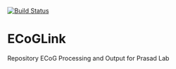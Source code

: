 [![Build Status](https://travis-ci.org/kevincar/ECoGLink.svg?branch=neomano)](https://travis-ci.org/kevincar/ECoGLink)

# ECoGLink
Repository ECoG Processing and Output for Prasad Lab
